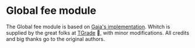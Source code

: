 # Global fee module

The Global fee module is based on [Gaia's implementation](https://github.com/cosmos/gaia). Whitch is supplied by the great folks at [TGrade](https://github.com/confio/tgrade) 👋, with minor modifications. All credits and big thanks go to the original authors.
